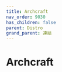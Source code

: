```yaml
---
title: Archcraft
nav_order: 9030
has_children: false
parent: Distro
grand_parent: 連結
---
```



# Archcraft
